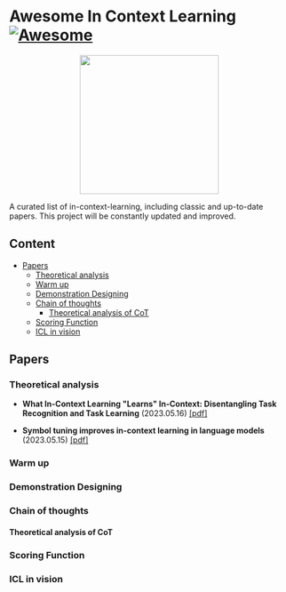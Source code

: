 # Awesome In Context Learning [![Awesome](https://awesome.re/badge.svg)](https://awesome.re)

<p align="center">
  <img width="250" src="https://camo.githubusercontent.com/1131548cf666e1150ebd2a52f44776d539f06324/68747470733a2f2f63646e2e7261776769742e636f6d2f73696e647265736f726875732f617765736f6d652f6d61737465722f6d656469612f6c6f676f2e737667" "Awesome!">
</p>

A curated list of in-context-learning, including classic and up-to-date papers. This project will be constantly updated and improved.

## Content
  * [Papers](#papers)
    + [Theoretical analysis](#theoretical-analysis)
    + [Warm up](#warm-up)
    + [Demonstration Designing](#demonstration-designing)
    + [Chain of thoughts](#chain-of-thoughts)
      - [Theoretical analysis of CoT](#theoretical-analysis-of-cot)
    + [Scoring Function](#scoring-function)
    + [ICL in vision](#icl-in-vision)



## Papers

### Theoretical analysis
- **What In-Context Learning "Learns" In-Context: Disentangling Task Recognition and Task Learning** (2023.05.16) [[pdf]](https://arxiv.org/abs/2305.09731) <br> 

- **Symbol tuning improves in-context learning in language models** (2023.05.15) [[pdf]](https://arxiv.org/abs/2305.08298)
   



### Warm up

### Demonstration Designing


### Chain of thoughts

#### Theoretical analysis of CoT

### Scoring Function

### ICL in vision

